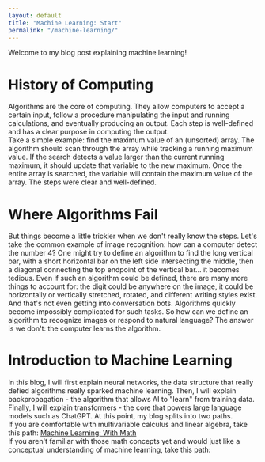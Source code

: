 ```yaml
---
layout: default
title: "Machine Learning: Start"
permalink: "/machine-learning/"
---
```

Welcome to my blog post explaining machine learning!  
# History of Computing
Algorithms are the core of computing. They allow computers to accept a certain input, follow a procedure manipulating the input and running calculations, and eventually producing an output. Each step is well-defined and has a clear purpose in computing the output.  
Take a simple example: find the maximum value of an (unsorted) array. The algorithm should scan through the array while tracking a running maximum value. If the search detects a value larger than the current running maximum, it should update that variable to the new maximum. Once the entire array is searched, the variable will contain the maximum value of the array. The steps were clear and well-defined.  
# Where Algorithms Fail
But things become a little trickier when we don't really know the steps. Let's take the common example of image recognition: how can a computer detect the number 4? One might try to define an algorithm to find the long vertical bar, with a short horizontal bar on the left side intersecting the middle, then a diagonal connecting the top endpoint of the vertical bar... it becomes tedious. Even if such an algorithm could be defined, there are many more things to account for: the digit could be anywhere on the image, it could be horizontally or vertically stretched, rotated, and different writing styles exist. And that's not even getting into conversation bots. Algorithms quickly become impossibly complicated for such tasks. So how can we define an algorithm to recognize images or respond to natural language? The answer is we don't: the computer learns the algorithm.
# Introduction to Machine Learning
In this blog, I will first explain neural networks, the data structure that really defied algorithms really sparked machine learning. Then, I will explain backpropagation - the algorithm that allows AI to "learn" from training data. Finally, I will explain transformers - the core that powers large language models such as ChatGPT.
At this point, my blog splits into two paths.  
If you are comfortable with multivariable calculus and linear algebra, take this path: [Machine Learning: With Math](/machine-learning-math/)  
If you aren't familiar with those math concepts yet and would just like a conceptual understanding of machine learning, take this path:  
